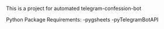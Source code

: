 This is a project for automated telegram-confession-bot

Python Package Requirements:
-pygsheets 
-pyTelegramBotAPI
